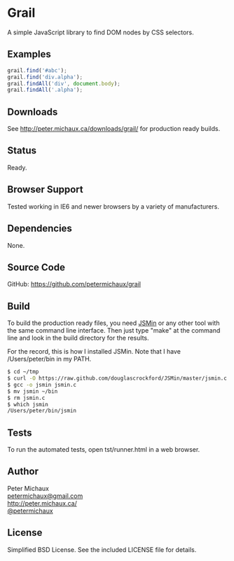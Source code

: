Grail
=====

A simple JavaScript library to find DOM nodes by CSS selectors.


Examples
--------

```javascript
grail.find('#abc');
grail.find('div.alpha');
grail.findAll('div', document.body);
grail.findAll('.alpha');
```


Downloads
---------

See http://peter.michaux.ca/downloads/grail/ for production ready builds.


Status
------

Ready.


Browser Support
---------------

Tested working in IE6 and newer browsers by a variety of manufacturers.


Dependencies
------------

None.


Source Code
-----------

GitHub: https://github.com/petermichaux/grail


Build
-----

To build the production ready files, you need [JSMin](http://www.crockford.com/javascript/jsmin.html) or any other tool with the same command line interface. Then just type "make" at the command line and look in the build directory for the results.

For the record, this is how I installed JSMin. Note that I have /Users/peter/bin in my PATH.

```sh
$ cd ~/tmp
$ curl -O https://raw.github.com/douglascrockford/JSMin/master/jsmin.c
$ gcc -o jsmin jsmin.c
$ mv jsmin ~/bin
$ rm jsmin.c
$ which jsmin
/Users/peter/bin/jsmin
```


Tests
-----

To run the automated tests, open tst/runner.html in a web browser.


Author
------

Peter Michaux<br>
petermichaux@gmail.com<br>
http://peter.michaux.ca/<br>
[@petermichaux](https://twitter.com/petermichaux)


License
-------

Simplified BSD License. See the included LICENSE file for details.
